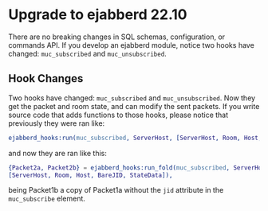# Upgrade to ejabberd 22.10

There are no breaking changes in SQL schemas, configuration, or commands API. If you develop an ejabberd module, notice two hooks have changed: `muc_subscribed` and `muc_unsubscribed`.

## Hook Changes

Two hooks have changed: `muc_subscribed` and `muc_unsubscribed`. Now they get the packet and room state, and can modify the sent packets. If you write source code that adds functions to those hooks, please notice that previously they were ran like:

``` erlang
ejabberd_hooks:run(muc_subscribed, ServerHost, [ServerHost, Room, Host, BareJID]);
```

and now they are ran like this:
``` erlang
{Packet2a, Packet2b} = ejabberd_hooks:run_fold(muc_subscribed, ServerHost, {Packet1a, Packet1b},
[ServerHost, Room, Host, BareJID, StateData]),
```
being Packet1b a copy of Packet1a without the `jid` attribute in the `muc_subscribe` element.
